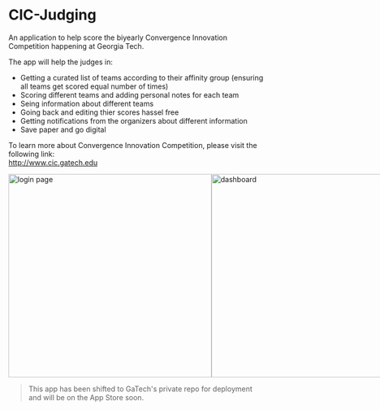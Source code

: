 # CIC-Judging

An application to help score the biyearly Convergence Innovation Competition happening at Georgia Tech.

The app will help the judges in:
- Getting a curated list of teams according to their affinity group (ensuring all teams get scored equal number of times)
- Scoring different teams and adding personal notes for each team
- Seing information about different teams 
- Going back and editing thier scores hassel free
- Getting notifications from the organizers about different information
- Save paper and go digital

To learn more about Convergence Innovation Competition, please visit the following link:<br>
http://www.cic.gatech.edu

<div style="display: flex;">
<img src="https://drive.google.com/uc?export=view&id=1RZlMvWjcPD_xJCp4RIEclV--XX4d9wrr" height=400  alt="login page"/>
<img src="https://drive.google.com/uc?export=view&id=1ZXnFRDxpNcTv2r9665SHIaWB7RYp-zRp" height=400  alt="dashboard"/>
<img src="https://drive.google.com/uc?export=view&id=1SpFGiCynmfv_9kmJ9yJVbLpwe3o4RZ14" height=400  alt="score sheet"/>
<img src="https://drive.google.com/uc?export=view&id=1R-CtwT93I1e3x7relFeI62ILsxyyN3Kg" height=400  alt="details page"/>
<img src="https://drive.google.com/uc?export=view&id=1fJhglA9pe9k2MDpikig9RgsFSVADMeVo" height=400  alt="messages page"/>
</div>

> This app has been shifted to GaTech's private repo for deployment and will be on the App Store soon.
